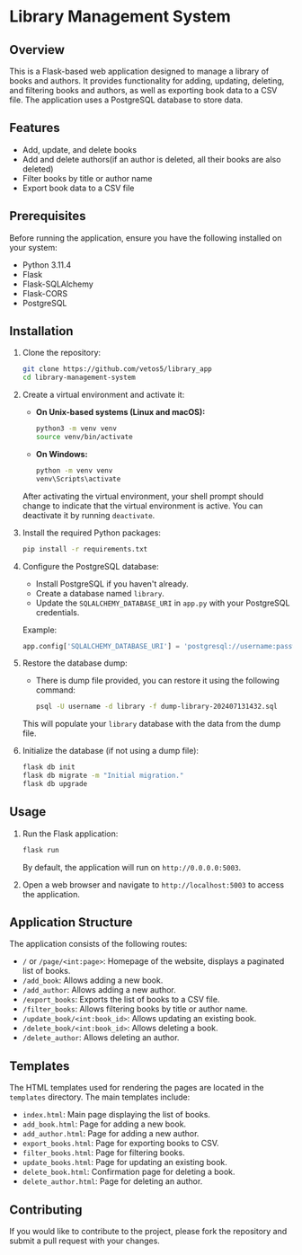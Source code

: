 # Library Management System

## Overview

This is a Flask-based web application designed to manage a library of books and authors. It provides functionality for adding, updating, deleting, and filtering books and authors, as well as exporting book data to a CSV file. The application uses a PostgreSQL database to store data.

## Features

- Add, update, and delete books
- Add and delete authors(if an author is deleted, all their books are also deleted)
- Filter books by title or author name
- Export book data to a CSV file

## Prerequisites

Before running the application, ensure you have the following installed on your system:

- Python 3.11.4
- Flask
- Flask-SQLAlchemy
- Flask-CORS
- PostgreSQL

## Installation

1. Clone the repository:

    ```bash
    git clone https://github.com/vetos5/library_app
    cd library-management-system
    ```

2. Create a virtual environment and activate it:

    - **On Unix-based systems (Linux and macOS):**

        ```bash
        python3 -m venv venv
        source venv/bin/activate
        ```

    - **On Windows:**

        ```bash
        python -m venv venv
        venv\Scripts\activate
        ```

    After activating the virtual environment, your shell prompt should change to indicate that the virtual environment is active. You can deactivate it by running `deactivate`.


3. Install the required Python packages:

    ```bash
    pip install -r requirements.txt
    ```

4. Configure the PostgreSQL database:

    - Install PostgreSQL if you haven't already.
    - Create a database named `library`.
    - Update the `SQLALCHEMY_DATABASE_URI` in `app.py` with your PostgreSQL credentials.

    Example:

    ```python
    app.config['SQLALCHEMY_DATABASE_URI'] = 'postgresql://username:password@localhost/library'
    ```

5. Restore the database dump:

    - There is dump file provided, you can restore it using the following command:

        ```bash
        psql -U username -d library -f dump-library-202407131432.sql
        ```

    This will populate your `library` database with the data from the dump file.

6. Initialize the database (if not using a dump file):

    ```bash
    flask db init
    flask db migrate -m "Initial migration."
    flask db upgrade
    ```

## Usage

1. Run the Flask application:

    ```bash
    flask run
    ```

    By default, the application will run on `http://0.0.0.0:5003`.

2. Open a web browser and navigate to `http://localhost:5003` to access the application.

## Application Structure

The application consists of the following routes:

- `/` or `/page/<int:page>`: Homepage of the website, displays a paginated list of books.
- `/add_book`: Allows adding a new book.
- `/add_author`: Allows adding a new author.
- `/export_books`: Exports the list of books to a CSV file.
- `/filter_books`: Allows filtering books by title or author name.
- `/update_book/<int:book_id>`: Allows updating an existing book.
- `/delete_book/<int:book_id>`: Allows deleting a book.
- `/delete_author`: Allows deleting an author.

## Templates

The HTML templates used for rendering the pages are located in the `templates` directory. The main templates include:

- `index.html`: Main page displaying the list of books.
- `add_book.html`: Page for adding a new book.
- `add_author.html`: Page for adding a new author.
- `export_books.html`: Page for exporting books to CSV.
- `filter_books.html`: Page for filtering books.
- `update_books.html`: Page for updating an existing book.
- `delete_book.html`: Confirmation page for deleting a book.
- `delete_author.html`: Page for deleting an author.

## Contributing

If you would like to contribute to the project, please fork the repository and submit a pull request with your changes.

